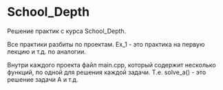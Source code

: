 # School_Depth
Решение практик с курса School_Depth.

Все практики разбиты по проектам. Ex_1 - это практика на первую лекцию и т.д. по аналогии.

Внутри каждого проекта файл main.cpp, который содержит несколько функций, по одной для решения каждой задачи. Т.е. solve_a() - это решение задачи А и т.д.
